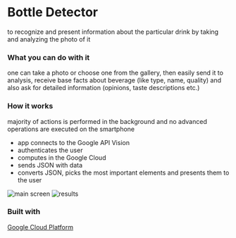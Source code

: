 # Bottle Detector
to recognize and present information about the particular drink by taking and analyzing the photo of it

### What you can do with it
one can take a photo or choose one from the gallery, then easily send it to analysis, receive base facts about beverage (like type, name, quality) and also ask for detailed information (opinions, taste descriptions etc.)

### How it works
majority of actions is performed in the background and no advanced operations are executed on the smartphone
* app connects to the Google API Vision
* authenticates the user
* computes in the Google Cloud
* sends JSON with data
* converts JSON, picks the most important elements and presents them to the user

![main screen](https://gitlab.groept.be/bartosz.sobkowiak/bottle-detector/blob/master/app/src/main/res/examples/app_main_screen.png)
![results](https://gitlab.groept.be/bartosz.sobkowiak/bottle-detector/blob/master/app/src/main/res/examples/app_present_data.png)

### Built with
[Google Cloud Platform](https://cloud.google.com/vision/)